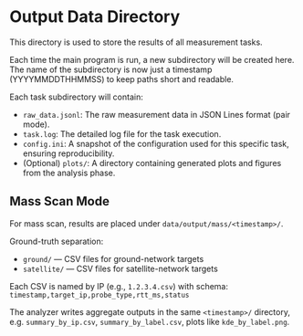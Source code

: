 # Output Data Directory

This directory is used to store the results of all measurement tasks.

Each time the main program is run, a new subdirectory will be created here. The name of the subdirectory is now just a timestamp (YYYYMMDDTHHMMSS) to keep paths short and readable.

Each task subdirectory will contain:
- `raw_data.jsonl`: The raw measurement data in JSON Lines format (pair mode).
- `task.log`: The detailed log file for the task execution.
- `config.ini`: A snapshot of the configuration used for this specific task, ensuring reproducibility.
- (Optional) `plots/`: A directory containing generated plots and figures from the analysis phase.

## Mass Scan Mode

For mass scan, results are placed under `data/output/mass/<timestamp>/`.

Ground-truth separation:
- `ground/` — CSV files for ground-network targets
- `satellite/` — CSV files for satellite-network targets

Each CSV is named by IP (e.g., `1.2.3.4.csv`) with schema:
`timestamp,target_ip,probe_type,rtt_ms,status`

The analyzer writes aggregate outputs in the same `<timestamp>/` directory, e.g. `summary_by_ip.csv`, `summary_by_label.csv`, plots like `kde_by_label.png`.
